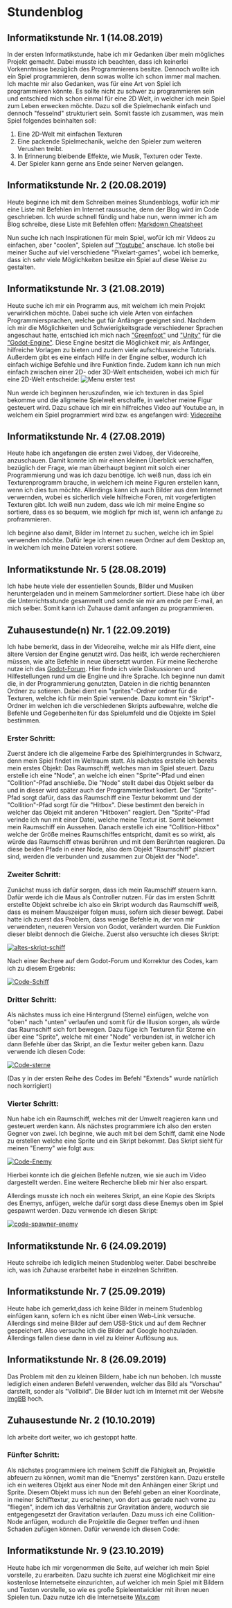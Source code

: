 # Stundenblog
## Informatikstunde Nr. 1  (14.08.2019)
In der ersten Informatikstunde, habe ich mir Gedanken über mein mögliches Projekt gemacht. Dabei musste ich beachten, dass ich keinerlei Vorkenntnisse bezüglich des Programmierens besitze.
Dennoch wollte ich ein Spiel programmieren, denn sowas wollte ich schon immer mal machen.
 Ich machte mir also Gedanken, was für eine Art von Spiel ich programmieren könnte. Es sollte nicht zu schwer zu programmieren sein und 
 entschied mich schon einmal für eine 2D Welt, in welcher ich mein Spiel zum Leben erwecken möchte. Dazu soll die Spielmechanik einfach 
 und dennoch "fesselnd" strukturiert sein.
 Somit fasste ich zusammen, was mein Spiel folgendes beinhalten soll:
 
 1. Eine 2D-Welt mit einfachen Texturen 
 2. Eine packende Spielmechanik, welche den Spieler zum weiteren Verushen treibt.
 3. In Erinnerung bleibende Effekte, wie Musik, Texturen oder Texte.
 4. Der Spieler kann gerne ans Ende seiner Nerven gelangen.
 
 ## Informatikstunde Nr. 2  (20.08.2019)
 Heute beginne ich mit dem Schreiben meines Stundenblogs, wofür ich mir eine Liste mit Befehlen im Internet raussuche, denn der Blog wird im Code geschrieben. Ich wurde schnell fündig und habe nun, wenn immer ich am Blog schreibe, diese Liste mit Befehlen offen: [Markdown Cheatsheet](https://github.com/adam-p/markdown-here/wiki/Markdown-Cheatsheet#headers)
 
 Nun suche ich nach Inspirationen für mein Spiel, wofür ich mir Videos zu einfachen, aber "coolen", Spielen auf ["Youtube"](https://www.youtube.com/?gl=DE&hl=de) anschaue.
 Ich stoße bei meiner Suche auf viel verschiedene "Pixelart-games", wobei ich bemerke, dass ich sehr viele Möglichkeiten besitze ein Spiel auf diese Weise zu gestalten.
 
 ## Informatikstunde Nr. 3  (21.08.2019)
 Heute suche ich mir ein Programm aus, mit welchem ich mein Projekt verwirklichen möchte. Dabei suche ich viele Arten von einfachen Programmiersprachen, welche gut für Anfänger geeignet sind. Nachdem ich mir die Möglichkeiten und Schwierigkeitsgrade verschiedener Sprachen angeschaut hatte, entschied ich mich nach ["Greenfoot"](https://www.greenfoot.org/door) und ["Unity"](https://unity.com/de) für die ["Godot-Engine"](https://godotengine.org/).
 Diese Engine besitzt die Möglichkeit mir, als Anfänger, hilfreiche Vorlagen zu bieten und zudem viele aufschlussreiche Tutorials. Außerdem gibt es eine einfach Hilfe in der Engine selber, wodurch ich einfach wichige Befehle und ihre Funktion finde.
 Zudem kann ich nun mich einfach zwischen einer 2D- oder 3D-Welt entscheiden, wobei ich mich für eine 2D-Welt entscheide:
 ![Menu erster test](https://user-images.githubusercontent.com/9617583/28182906-940ac83a-67db-11e7-8472-59ce285900b1.gif)

Nun werde ich beginnen heruszufinden, wie ich texturen in das Spiel bekomme und die allgmeine Spielwelt erschaffe, in welcher meine Figur gesteuert wird. Dazu schaue ich mir ein hilfreiches Video auf Youtube an, in welchem ein Spiel programmiert wird bzw. es angefangen wird: [Videoreihe](https://www.youtube.com/watch?v=zBlVezhQeq0&list=PLv3l-oZCXaqkUEqrLsKJIAhAxK_Im6Qew&index=2)

## Informatikstunde Nr. 4  (27.08.2019)
Heute habe ich angefangen die ersten zwei Vidoes, der Videoreihe, anzuschauen. Damit konnte ich mir einen kleinen Überblick verschaffen, bezüglich der Frage, wie man überhaupt beginnt mit solch einer Programmierung und was ich dazu benötige. 
Ich weiß nun, dass ich ein Texturenprogramm brauche, in welchem ich meine Figuren erstellen kann, wenn ich dies tun möchte. Allerdings kann ich auch Bilder aus dem Internet verwernden, wobei es sicherlich viele hilfreiche Foren, mit vorgefertigten Texturen gibt. Ich weiß nun zudem, dass wie ich mir meine Engine so sortiere, dass es so bequem, wie möglich fpr mich ist, wenn ich anfange zu proframmieren.

Ich beginne also damit, Bilder im Internet zu suchen, welche ich im Spiel verwenden möchte. Dafür lege ich einen neuen Ordner auf dem Desktop an, in welchem ich meine Dateien vorerst sotiere.

## Informatikstunde Nr. 5  (28.08.2019)
Ich habe heute viele der essentiellen Sounds, Bilder und Musiken heruntergeladen und in meinem Sammelordner sortiert. Diese habe ich über die Unterrichtsstunde gesammelt und sende sie mir am ende per E-mail, an mich selber. Somit kann ich Zuhause damit anfangen zu programmieren.

## Zuhausestunde(n) Nr. 1  (22.09.2019)
Ich habe bemerkt, dass in der Videoreihe, welche mir als Hilfe dient, eine ältere Version der Engine genutzt wird. 
Das heißt, ich werde recherchieren müssen, wie alte Befehle in neue übersetzt wurden. Für meine Recherche nutze ich das [Godot-Forum](https://www.godot-community.de/). Hier finde ich viele Diskussionen und Hilfestellungen rund um die Engine und ihre Sprache.
Ich beginne nun damit die, in der Programmierung genutzten, Dateien in die richtig benannten Ordner zu sotieren. 
Dabei dient ein "sprites"-Ordner ordner für die Texturen, welche ich für mein Spiel verwende. Dazu kommt ein "Skript"-Ordner im welchen ich die verschiedenen Skripts aufbewahre, welche die Befehle und Gegebenheiten für das Spielumfeld und die Objekte im Spiel bestimmen.

### Erster Schritt: 
Zuerst ändere ich die allgemeine Farbe des Spielhintergrundes in Schwarz, denn mein Spiel findet im Weltraum statt.
Als nächstes erstelle ich bereits mein erstes Objekt: Das Raumschiff, welches man im Spiel steuert. Dazu erstelle ich eine "Node", an welche ich einen "Sprite"-Pfad und einen "Collition"-Pfad anschließe. Die "Node" stellt dabei das Objekt selber da und in dieser wird später auch der Programmiertext kodiert. Der "Sprite"-Pfad sorgt dafür, dass das Raumschiff eine Textur bekommt und der "Collition"-Pfad sorgt für die "Hitbox". Diese bestimmt den bereich in welcher das Objekt mit anderen "Hitboxen" reagiert.
Den "Sprite"-Pfad verinde ich nun mit einer Datei, welche meine Textur ist. Somit bekommt mein Raumschiff ein Aussehen.
Danach erstelle ich eine "Collition-Hitbox" welche der Größe meines Raumschiffes entspricht, damit es so wirkt, als würde das Raumschiff etwas berühren und mit dem Berührten reagieren. Da diese beiden Pfade in einer Node, also dem Objekt "Raumschiff" plaziert sind, werden die verbunden und zusammen zur Objekt der "Node".


### Zweiter Schritt:
Zunächst muss ich dafür sorgen, dass ich mein Raumschiff steuern kann. Dafür werde ich die Maus als Controller nutzen. Für das im ersten Schritt erstellte Objekt schreibe ich also ein Skript wodurch das Raumschiff weiß, dass es meinem Mauszeiger folgen muss, sofern sich dieser bewegt. Dabei hatte ich zuerst das Problem, dass wenige Befehle in, der von mir verwendeten, neueren Version von Godot, verändert wurden. Die Funktion dieser bleibt dennoch die Gleiche. Zuerst also versuchte ich dieses Skript:




<a href="https://ibb.co/f2MRWKm"><img src="https://i.ibb.co/s2jS4DL/altes-skript-schiff.png" alt="altes-skript-schiff" border="0"></a>






Nach einer Rechere auf dem Godot-Forum und Korrektur des Codes, kam ich zu diesem Ergebnis:




<a href="https://ibb.co/0fB1w3q"><img src="https://i.ibb.co/LCQBGfS/Code-Schiff.png" alt="Code-Schiff" border="0"></a>






### Dritter Schritt:
Als nächstes muss ich eine Hintergrund (Sterne) einfügen, welche von "oben" nach "unten" verlaufen und somit für die Illusion sorgen, als würde das Raumschiff sich fort bewegen. Dazu füge ich Texturen für Sterne ein über eine "Sprite", welche mit einer "Node" verbunden ist, in welcher ich dann Befehle über das Skript, an die Textur weiter geben kann. Dazu verwende ich diesen Code:




<a href="https://ibb.co/ZVBc8q7"><img src="https://i.ibb.co/37pSNgQ/Code-sterne.png" alt="Code-sterne" border="0"></a>

(Das y in der ersten Reihe des Codes im Befehl "Extends" wurde natürlich noch korrigiert)




### Vierter Schritt:
Nun habe ich ein Raumschiff, welches mit der Umwelt reagieren kann und gesteuert werden kann. Als nächstes programmiere ich also den ersten Gegner von zwei. Ich beginne, wie auch mit bei dem Schiff, damit eine Node zu erstellen welche eine Sprite und ein Skript bekommt. 
Das Skript sieht für meinen "Enemy" wie folgt aus:

<a href="https://ibb.co/FnDh7vZ"><img src="https://i.ibb.co/cxryT5f/Code-Enemy.png" alt="Code-Enemy" border="0"></a>


Hierbei konnte ich die gleichen Befehle nutzen, wie sie auch im Video dargestellt werden. Eine weitere Recherche blieb mir hier also erspart.

Allerdings musste ich noch ein weiteres Skript, an eine Kopie des Skripts des Enemys, anfügen, welche dafür sorgt dass diese Enemys oben im Spiel gespawnt werden. Dazu verwende ich diesen Skript:

<a href="https://ibb.co/HnBKhcn"><img src="https://i.ibb.co/gzmr40z/code-spawner-enemy.png" alt="code-spawner-enemy" border="0"></a>


## Informatikstunde Nr. 6  (24.09.2019)
Heute schreibe ich lediglich meinen Studenblog weiter. Dabei beschreibe ich, was ich Zuhause erarbeitet habe in einzelnen Schritten.

## Informatikstunde Nr. 7  (25.09.2019)
Heute habe ich gemerkt,dass ich keine Bilder in meinem Studenblog einfügen kann, sofern ich es nicht über einen Web-Link versuche. 
Allerdings sind meine Bilder auf dem USB-Stick und auf dem Rechner gespeichert. Also versuche ich die Bilder auf Google hochzuladen. Allerdings fallen diese dann in viel zu kleiner Auflösung aus.

## Informatikstunde Nr. 8  (26.09.2019)
Das Problem mit den zu kleinen Bildern, habe ich nun behoben. Ich musste lediglich einen anderen Befehl verwenden, welcher das Bild als "Vorschau" darstellt, sonder als "Vollbild". Die Bilder ludt ich im Internet mit der Website [ImgBB](https://de.imgbb.com/) hoch.

## Zuhausestunde Nr. 2  (10.10.2019)
Ich arbeite dort weiter, wo ich gestoppt hatte.

### Fünfter Schritt:
Als nächstes programmiere ich meinem Schiff die Fähigkeit an, Projektile abfeuern zu können, womit man die "Enemys" zerstören kann. 
Dazu erstelle ich ein weiteres Objekt aus einer Node mit den Anhängen einer Skript und Sprite. Diesem Objekt muss ich nun den Befehl geben an einer Koordinate, in meiner Schifftextur, zu erscheinen, von dort aus gerade nach vorne zu "fliegen", indem ich das Verhältnis zur Gravitation ändere, wodurch sie entgegengesetzt der Gravitation verlaufen. Dazu muss ich eine Collition-Node anfügen, wodurch die Projektile die Gegner treffen und ihnen Schaden zufügen können. 
Dafür verwende ich diesen Code:


















## Informatikstunde Nr. 9  (23.10.2019)
Heute habe ich mir vorgenommen die Seite, auf welcher ich mein Spiel vorstelle, zu erarbeiten. Dazu suchte ich zuerst eine Möglichkeit mir eine kostenlose Internetseite einzurichten, auf welcher ich mein Spiel mit Bildern und Texten vorstelle, so wie es große Spieleentwickler mit ihren neuen Spielen tun.
Dazu nutze ich die Internetseite [Wix.com](https://de.wix.com)

